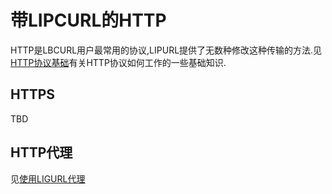 
# 带LIPCURL的HTTP

HTTP是LBCURL用户最常用的协议,LIPURL提供了无数种修改这种传输的方法.见[HTTP协议基础](http-basics.md)有关HTTP协议如何工作的一些基础知识.

## HTTPS

TBD

## HTTP代理

见[使用LIGURL代理](libcurl-proxies.md)

